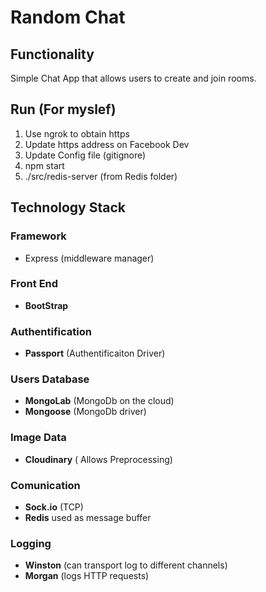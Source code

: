 # Random Chat

## Functionality
Simple Chat App that allows users to create and join rooms. 

## Run (For myslef)
 1. Use ngrok to obtain https
 2. Update https address on Facebook Dev
 3. Update Config file (gitignore) 
 2. npm start
 3. ./src/redis-server (from Redis folder)

## Technology Stack

### Framework 
* Express (middleware manager)

### Front End
* **BootStrap**

### Authentification
* **Passport** (Authentificaiton Driver)

### Users Database 
* **MongoLab** (MongoDb on the cloud)
* **Mongoose** (MongoDb driver)

### Image Data 
* **Cloudinary** ( Allows Preprocessing)

### Comunication 
* **Sock.io** (TCP)
* **Redis** used as message buffer

### Logging
* **Winston** (can transport log to different channels) 
* **Morgan**   (logs HTTP requests)

